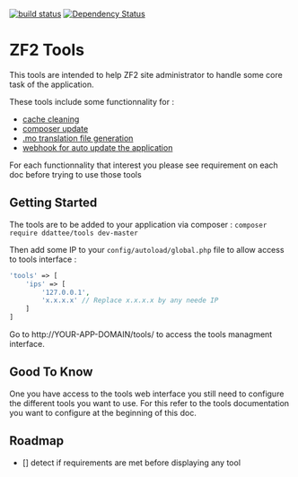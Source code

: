 [![build status](https://git.ddattee.fr/ddattee/tools/badges/master/build.svg)](https://git.ddattee.fr/ddattee/tools/commits/master)
[![Dependency Status](https://gemnasium.com/badges/github.com/ddattee/zf2-tools.svg)](https://gemnasium.com/github.com/ddattee/zf2-tools)

ZF2 Tools
=========

This tools are intended to help ZF2 site administrator to handle some core task of the application.

These tools include some functionnality for :

- [cache cleaning](./docs/cache.md)
- [composer update](./docs/composer.md)
- [.mo translation file generation](./docs/translation.md)
- [webhook for auto update the application](./docs/webhook.md)

For each functionnality that interest you please see requirement on each doc before trying to use those tools

Getting Started
---------------

The tools are to be added to your application via composer :
`composer require ddattee/tools dev-master`

Then add some IP to your `config/autoload/global.php` file to allow access to tools interface :
```php
'tools' => [
    'ips' => [
        '127.0.0.1', 
        'x.x.x.x' // Replace x.x.x.x by any neede IP
    ]
]
```

Go to http://YOUR-APP-DOMAIN/tools/ to access the tools managment interface.

Good To Know
------------

One you have access to the tools web interface you still need to configure the different tools you want to use.
For this refer to the tools documentation you want to configure at the beginning of this doc.

Roadmap
-------

- [] detect if requirements are met before displaying any tool
